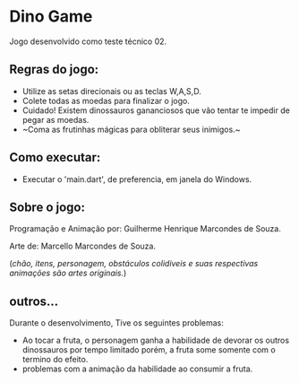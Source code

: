 # Dino Game

Jogo desenvolvido como teste técnico 02.

## Regras do jogo:

* Utilize as setas direcionais ou as teclas W,A,S,D.
* Colete todas as moedas para finalizar o jogo.
* Cuidado! Existem dinossauros gananciosos que vão tentar te impedir de pegar as moedas.
* ~Coma as frutinhas mágicas para obliterar seus inimigos.~

## Como executar:

* Executar o 'main.dart', de preferencia, em janela do Windows.

## Sobre o jogo:

Programação e Animação por: Guilherme Henrique Marcondes de Souza.

Arte de: Marcello Marcondes de Souza.

(_chão, itens, personagem, obstáculos colidiveis e suas respectivas animações são artes originais._) 

## outros...

Durante o desenvolvimento, Tive os seguintes problemas:

- Ao tocar a fruta, o personagem ganha a habilidade de devorar os outros dinossauros por tempo limitado porém, a fruta some somente com o termino do efeito. 
- problemas com a animação da habilidade ao consumir a fruta.
